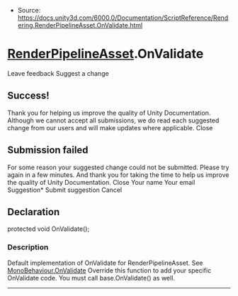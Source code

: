 * Source: https://docs.unity3d.com/6000.0/Documentation/ScriptReference/Rendering.RenderPipelineAsset.OnValidate.html

#  [RenderPipelineAsset](https://docs.unity3d.com/6000.0/Documentation/ScriptReference/Rendering.RenderPipelineAsset.html).OnValidate
Leave feedback
Suggest a change
## Success!
Thank you for helping us improve the quality of Unity Documentation. Although we cannot accept all submissions, we do read each suggested change from our users and will make updates where applicable.
Close
## Submission failed
For some reason your suggested change could not be submitted. Please <a>try again</a> in a few minutes. And thank you for taking the time to help us improve the quality of Unity Documentation.
Close
Your name Your email Suggestion* Submit suggestion
Cancel
## Declaration
protected void OnValidate(); 
### Description
Default implementation of OnValidate for RenderPipelineAsset. See [MonoBehaviour.OnValidate](https://docs.unity3d.com/6000.0/Documentation/ScriptReference/MonoBehaviour.OnValidate.html)
Override this function to add your specific OnValidate code. You must call base.OnValidate() as well.
* * *
